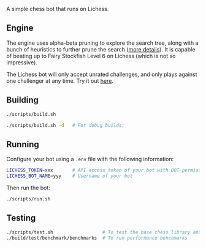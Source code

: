 A simple chess bot that runs on Lichess.

## Engine

The engine uses alpha-beta pruning to explore the search tree, along with a bunch of heuristics to further prune the search ([more details](docs/engine.md)). It is capable of beating up to Fairy Stockfish Level 6 on Lichess (which is not so impressive).

The Lichess bot will only accept unrated challenges, and only plays against one challenger at any time. Try it out [here](https://lichess.org/@/penguin_bot).

## Building

```bash
./scripts/build.sh

./scripts/build.sh -d   # For debug builds:
```

## Running

Configure your bot using a `.env` file with the following information:

```bash
LICHESS_TOKEN=xxx       # API access token of your bot with BOT permissions
LICHESS_BOT_NAME=yyy    # Username of your bot
```

Then run the bot:

```bash
./scripts/run.sh
```

## Testing

```bash
./scripts/test.sh                  # To test the base chess library and chess engine
./build/test/benchmark/benchmarks  # To run performance benchmarks
```
